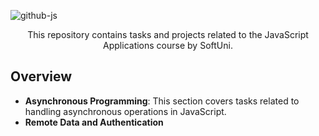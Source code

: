 ![github-js](https://github.com/MstMustafa/JS-Applications/assets/141492875/26c4befa-e3dc-4f92-932d-3f2b2b621b7d)

<div align="center">
    <p>This repository contains tasks and projects related to the JavaScript Applications course by SoftUni.</p>
</div>


## Overview
- **Asynchronous Programming**: This section covers tasks related to handling asynchronous operations in JavaScript.
- **Remote Data and Authentication**
